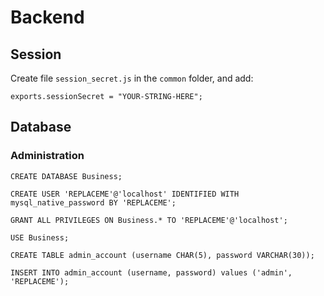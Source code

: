 # Backend
## Session

Create file `session_secret.js` in the `common` folder, and add:
```
exports.sessionSecret = "YOUR-STRING-HERE";
```

## Database
### Administration

```
CREATE DATABASE Business;
```

```
CREATE USER 'REPLACEME'@'localhost' IDENTIFIED WITH mysql_native_password BY 'REPLACEME';
```

```
GRANT ALL PRIVILEGES ON Business.* TO 'REPLACEME'@'localhost'; 
```

```
USE Business; 
```

```
CREATE TABLE admin_account (username CHAR(5), password VARCHAR(30));
```

```
INSERT INTO admin_account (username, password) values ('admin', 'REPLACEME');   
```